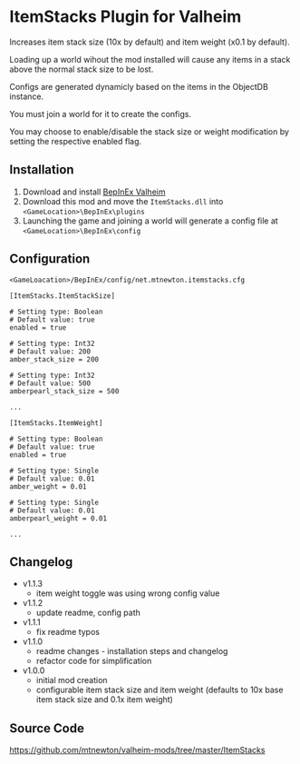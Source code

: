 # ItemStacks Plugin for Valheim
Increases item stack size (10x by default) and item weight (x0.1 by default).

Loading up a world wihout the mod installed will cause any items in a stack above the normal stack size to be lost.

Configs are generated dynamicly based on the items in the ObjectDB instance. 

You must join a world for it to create the configs.

You may choose to enable/disable the stack size or weight modification by setting the respective enabled flag.

## Installation
1. Download and install [BepInEx Valheim](https://valheim.thunderstore.io/package/denikson/BepInExPack_Valheim/)
2. Download this mod and move the `ItemStacks.dll` into `<GameLocation>\BepInEx\plugins`
3. Launching the game and joining a world will generate a config file at `<GameLocation>\BepInEx\config`

## Configuration
`<GameLoacation>/BepInEx/config/net.mtnewton.itemstacks.cfg`
```
[ItemStacks.ItemStackSize]

# Setting type: Boolean
# Default value: true
enabled = true

# Setting type: Int32
# Default value: 200
amber_stack_size = 200

# Setting type: Int32
# Default value: 500
amberpearl_stack_size = 500

...

[ItemStacks.ItemWeight]

# Setting type: Boolean
# Default value: true
enabled = true

# Setting type: Single
# Default value: 0.01
amber_weight = 0.01

# Setting type: Single
# Default value: 0.01
amberpearl_weight = 0.01

...
```

## Changelog
- v1.1.3
    - item weight toggle was using wrong config value
- v1.1.2
    - update readme, config path
- v1.1.1
    - fix readme typos
- v1.1.0
    - readme changes - installation steps and changelog
    - refactor code for simplification
- v1.0.0
    - initial mod creation
    - configurable item stack size and item weight (defaults to 10x base item stack size and 0.1x item weight)

## Source Code
https://github.com/mtnewton/valheim-mods/tree/master/ItemStacks
